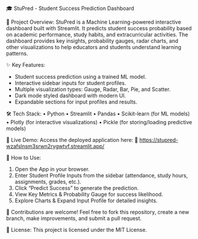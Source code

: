 🎓 StuPred - Student Success Prediction Dashboard

📌 Project Overview:
StuPred is a Machine Learning-powered interactive dashboard built with Streamlit. It predicts student success probability based on academic performance, study habits, and extracurricular activities. The dashboard provides key insights, probability gauges, radar charts, and other visualizations to help educators and students understand learning patterns.

✨ Key Features:
- Student success prediction using a trained ML model.
- Interactive sidebar inputs for student profiles.
- Multiple visualization types: Gauge, Radar, Bar, Pie, and Scatter.
- Dark mode styled dashboard with modern UI.
- Expandable sections for input profiles and results.

🛠️ Tech Stack:
• Python
• Streamlit
• Pandas
• Scikit-learn (for ML models)
• Plotly (for interactive visualizations)
• Pickle (for storing/loading predictive models)

🚀 Live Demo:
Access the deployed application here:
🔗 https://stupred-wzafslnsm3srwn2rygwtvf.streamlit.app/

🎯 How to Use:
1. Open the App in your browser.
2. Enter Student Profile Inputs from the sidebar (attendance, study hours, assignments, grades, etc.).
3. Click “Predict Success” to generate the prediction.
4. View Key Metrics & Probability Gauge for success likelihood.
5. Explore Charts & Expand Input Profile for detailed insights.

🤝 Contributions are welcome! Feel free to fork this repository, create a new branch, make improvements, and submit a pull request.

📄 License:
This project is licensed under the MIT License.
